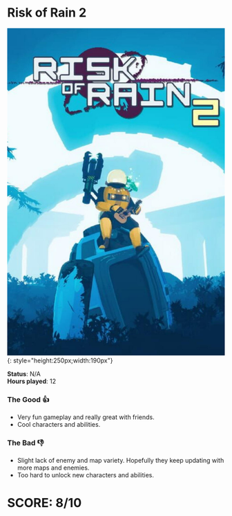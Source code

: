 # Risk of Rain 2

![](RiskOfRain2.jpg){: style="height:250px;width:190px"}

**Status**: N/A<br>
**Hours played**: 12<br>

### The Good 👍
- Very fun gameplay and really great with friends.
- Cool characters and abilities.

### The Bad 👎
- Slight lack of enemy and map variety. Hopefully they keep updating with more maps and enemies.
- Too hard to unlock new characters and abilities.

# SCORE: 8/10